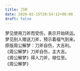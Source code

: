 ```yaml
---
title: 刀斧
date: 2020-02-15T20:54:12+08:00
draft: false
---
```


梦见使用刀斧而受伤，表示开始转运。<br>
梦见别人赠送刀斧，预示着福气到来。<br>
原版周公解梦：刀斧自伤，大吉利。<br>
《周公解梦》刀斧自伤，主大吉。<br>
《周公解梦》得人刀斧，禄位至。<br>
《周公解梦》